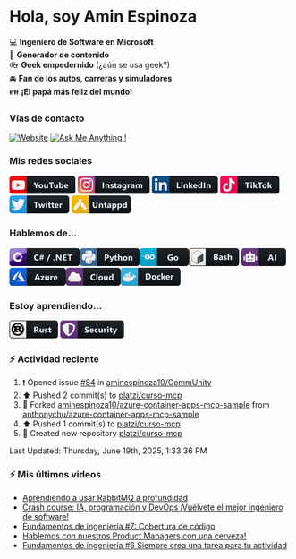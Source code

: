 # Hola, soy Amin Espinoza

:computer: **Ingeniero de Software en Microsoft**  
:pencil: **Generador de contenido**  
:eyeglasses: **Geek empedernido** (¿aún se usa geek?)  
:oncoming_automobile: **Fan de los autos, carreras y simuladores**  
:family: **¡El papá más feliz del mundo!**

### Vías de contacto

[![Website](https://img.shields.io/badge/aminespinoza.com-up-green?style=for-the-badge)][website]
[![Ask Me Anything !](https://img.shields.io/badge/Ask%20me-anything-1abc9c.svg?style=for-the-badge)](https://calendly.com/aminespinoza/consultoria)

### Mis redes sociales
[<img src="./assets/social/youtube.png"/>][youtube]
[<img src="./assets/social/instagram.png"/>][instagram]
[<img src="./assets/social/linkedin.png"/>][linkedin]
[<img src="./assets/social/tiktok.png"/>][linkedin]
[<img src="./assets/social/twitter.png"/>][twitter]
[<img src="./assets/social/untappd.png"/>][untappd]

### Hablemos de...
<img src="./assets/tech/csharp_dotnet.png"/><img src="./assets/tech/python.png"/><img src="./assets/tech/go.png"/><img src="./assets/tech/bash.png"/>
<img src="./assets/tech/ai.png"/><img src="./assets/tech/azure.png"/><img src="./assets/tech/cloud.png"/><img src="./assets/tech/docker.png"/>

### Estoy aprendiendo...
<img src="./assets/tech/rust.png"/> <img src="./assets/tech/security.png"/>


### :zap: Actividad reciente
<!--RECENT_ACTIVITY:start-->
1. ❗️ Opened issue [#84](https://github.com/aminespinoza10/CommUnity/issues/84) in [aminespinoza10/CommUnity](https://github.com/aminespinoza10/CommUnity)<br>
2. ⬆️ Pushed 2 commit(s) to [platzi/curso-mcp](https://github.com/platzi/curso-mcp)<br>
3. 🔱 Forked [aminespinoza10/azure-container-apps-mcp-sample](https://github.com/aminespinoza10/azure-container-apps-mcp-sample) from [anthonychu/azure-container-apps-mcp-sample](https://github.com/anthonychu/azure-container-apps-mcp-sample)<br>
4. ⬆️ Pushed 1 commit(s) to [platzi/curso-mcp](https://github.com/platzi/curso-mcp)<br>
5. 📔 Created new repository [platzi/curso-mcp](https://github.com/platzi/curso-mcp)<br>
<!--RECENT_ACTIVITY:end-->
<!--RECENT_ACTIVITY:last_update-->
Last Updated: Thursday, June 19th, 2025, 1:33:36 PM
<!--RECENT_ACTIVITY:last_update_end-->

### :zap: Mis últimos videos
<!-- YOUTUBE:START -->
- [Aprendiendo a usar RabbitMQ a profundidad](https://www.youtube.com/watch?v=UQHe5s7M1Fs)
- [Crash course: IA, programación y DevOps ¡Vuélvete el mejor ingeniero de software!](https://www.youtube.com/watch?v=t3deXJrPmBc)
- [Fundamentos de ingeniería #7: Cobertura de código](https://www.youtube.com/shorts/Oklh9cspspk)
- [Hablemos con nuestros Product Managers con una cerveza!](https://www.youtube.com/watch?v=ZFKq9rw62Yo)
- [Fundamentos de ingeniería #6 Siempre crea una tarea para tu actividad](https://www.youtube.com/shorts/mKcrCymzep8)
<!-- YOUTUBE:END -->


[website]: https://aminespinoza.com/
[twitter]: https://twitter.com/aminespinoza
[youtube]: https://www.youtube.com/c/AminEspinoza
[linkedin]: https://www.linkedin.com/in/amin-espinoza-71b24661/
[instagram]: https://www.instagram.com/aminespinoza10/
[untappd]: https://untappd.com/user/aminespinoza

